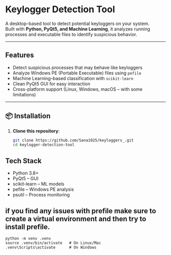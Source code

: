 #  Keylogger Detection Tool

A desktop-based tool to detect potential keyloggers on your system.  
Built with **Python, PyQt5, and Machine Learning**, it analyzes running processes and executable files to identify suspicious behavior.

---

##  Features
- Detect suspicious processes that may behave like keyloggers  
- Analyze Windows PE (Portable Executable) files using `pefile`  
- Machine Learning–based classification with `scikit-learn`  
- Clean PyQt5 GUI for easy interaction  
- Cross-platform support (Linux, Windows, macOS – with some limitations)  

---

## 📦 Installation

1. **Clone this repository**:
   ```bash
   git clone https://github.com/Sana1025/keyloggers_.git
   cd keylogger-detection-tool

## Tech Stack

- Python 3.8+
- PyQt5 – GUI
- scikit-learn – ML models
- pefile – Windows PE analysis
- psutil – Process monitoring

## if you find any issues with prefile make sure to create a virtual environment and then try to install prefile.

```blash
python -m venv .venv
source .venv/bin/activate   # On Linux/Mac
.venv\Scripts\activate      # On Windows

